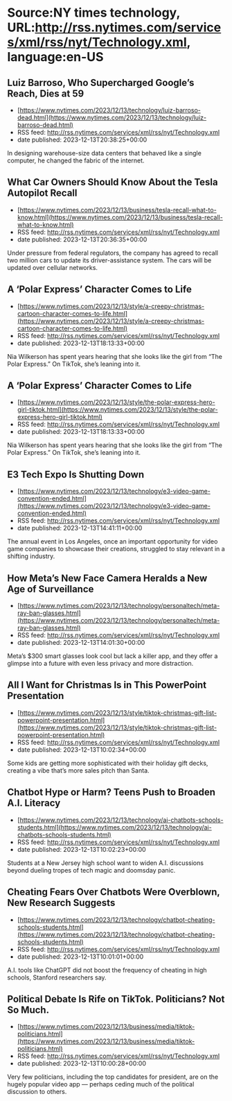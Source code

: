 # Source:NY times technology, URL:http://rss.nytimes.com/services/xml/rss/nyt/Technology.xml, language:en-US

## Luiz Barroso, Who Supercharged Google’s Reach, Dies at 59
 - [https://www.nytimes.com/2023/12/13/technology/luiz-barroso-dead.html](https://www.nytimes.com/2023/12/13/technology/luiz-barroso-dead.html)
 - RSS feed: http://rss.nytimes.com/services/xml/rss/nyt/Technology.xml
 - date published: 2023-12-13T20:38:25+00:00

In designing warehouse-size data centers that behaved like a single computer, he changed the fabric of the internet.

## What Car Owners Should Know About the Tesla Autopilot Recall
 - [https://www.nytimes.com/2023/12/13/business/tesla-recall-what-to-know.html](https://www.nytimes.com/2023/12/13/business/tesla-recall-what-to-know.html)
 - RSS feed: http://rss.nytimes.com/services/xml/rss/nyt/Technology.xml
 - date published: 2023-12-13T20:36:35+00:00

Under pressure from federal regulators, the company has agreed to recall two million cars to update its driver-assistance system. The cars will be updated over cellular networks.

## A ‘Polar Express’ Character Comes to Life
 - [https://www.nytimes.com/2023/12/13/style/a-creepy-christmas-cartoon-character-comes-to-life.html](https://www.nytimes.com/2023/12/13/style/a-creepy-christmas-cartoon-character-comes-to-life.html)
 - RSS feed: http://rss.nytimes.com/services/xml/rss/nyt/Technology.xml
 - date published: 2023-12-13T18:13:33+00:00

Nia Wilkerson has spent years hearing that she looks like the girl from “The Polar Express.” On TikTok, she’s leaning into it.

## A ‘Polar Express’ Character Comes to Life
 - [https://www.nytimes.com/2023/12/13/style/the-polar-express-hero-girl-tiktok.html](https://www.nytimes.com/2023/12/13/style/the-polar-express-hero-girl-tiktok.html)
 - RSS feed: http://rss.nytimes.com/services/xml/rss/nyt/Technology.xml
 - date published: 2023-12-13T18:13:33+00:00

Nia Wilkerson has spent years hearing that she looks like the girl from “The Polar Express.” On TikTok, she’s leaning into it.

## E3 Tech Expo Is Shutting Down
 - [https://www.nytimes.com/2023/12/13/technology/e3-video-game-convention-ended.html](https://www.nytimes.com/2023/12/13/technology/e3-video-game-convention-ended.html)
 - RSS feed: http://rss.nytimes.com/services/xml/rss/nyt/Technology.xml
 - date published: 2023-12-13T14:41:11+00:00

The annual event in Los Angeles, once an important opportunity for video game companies to showcase their creations, struggled to stay relevant in a shifting industry.

## How Meta’s New Face Camera Heralds a New Age of Surveillance
 - [https://www.nytimes.com/2023/12/13/technology/personaltech/meta-ray-ban-glasses.html](https://www.nytimes.com/2023/12/13/technology/personaltech/meta-ray-ban-glasses.html)
 - RSS feed: http://rss.nytimes.com/services/xml/rss/nyt/Technology.xml
 - date published: 2023-12-13T14:01:30+00:00

Meta’s $300 smart glasses look cool but lack a killer app, and they offer a glimpse into a future with even less privacy and more distraction.

## All I Want for Christmas Is in This PowerPoint Presentation
 - [https://www.nytimes.com/2023/12/13/style/tiktok-christmas-gift-list-powerpoint-presentation.html](https://www.nytimes.com/2023/12/13/style/tiktok-christmas-gift-list-powerpoint-presentation.html)
 - RSS feed: http://rss.nytimes.com/services/xml/rss/nyt/Technology.xml
 - date published: 2023-12-13T10:02:34+00:00

Some kids are getting more sophisticated with their holiday gift decks, creating a vibe that’s more sales pitch than Santa.

## Chatbot Hype or Harm? Teens Push to Broaden A.I. Literacy
 - [https://www.nytimes.com/2023/12/13/technology/ai-chatbots-schools-students.html](https://www.nytimes.com/2023/12/13/technology/ai-chatbots-schools-students.html)
 - RSS feed: http://rss.nytimes.com/services/xml/rss/nyt/Technology.xml
 - date published: 2023-12-13T10:02:23+00:00

Students at a New Jersey high school want to widen A.I. discussions beyond dueling tropes of tech magic and doomsday panic.

## Cheating Fears Over Chatbots Were Overblown, New Research Suggests
 - [https://www.nytimes.com/2023/12/13/technology/chatbot-cheating-schools-students.html](https://www.nytimes.com/2023/12/13/technology/chatbot-cheating-schools-students.html)
 - RSS feed: http://rss.nytimes.com/services/xml/rss/nyt/Technology.xml
 - date published: 2023-12-13T10:01:01+00:00

A.I. tools like ChatGPT did not boost the frequency of cheating in high schools, Stanford researchers say.

## Political Debate Is Rife on TikTok. Politicians? Not So Much.
 - [https://www.nytimes.com/2023/12/13/business/media/tiktok-politicians.html](https://www.nytimes.com/2023/12/13/business/media/tiktok-politicians.html)
 - RSS feed: http://rss.nytimes.com/services/xml/rss/nyt/Technology.xml
 - date published: 2023-12-13T10:00:28+00:00

Very few politicians, including the top candidates for president, are on the hugely popular video app — perhaps ceding much of the political discussion to others.

